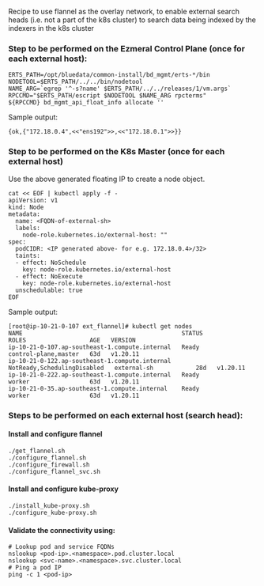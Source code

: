 Recipe to use flannel as the overlay network, to enable external search heads (i.e. not a part of the k8s cluster) to search data being indexed by the indexers in the k8s cluster

### Step to be performed on the Ezmeral Control Plane (once for each external host):
```
ERTS_PATH=/opt/bluedata/common-install/bd_mgmt/erts-*/bin
NODETOOL=$ERTS_PATH/../../bin/nodetool
NAME_ARG=`egrep '^-s?name' $ERTS_PATH/../../releases/1/vm.args`
RPCCMD="$ERTS_PATH/escript $NODETOOL $NAME_ARG rpcterms"
${RPCCMD} bd_mgmt_api_float_info allocate ''
```

Sample output:
```
{ok,{"172.18.0.4",<<"ens192">>,<<"172.18.0.1">>}}
```

### Step to be performed on the K8s Master (once for each external host)
Use the above generated floating IP to create a node object.
```
cat << EOF | kubectl apply -f -
apiVersion: v1
kind: Node
metadata:
  name: <FQDN-of-external-sh>
  labels:
    node-role.kubernetes.io/external-host: ""
spec:
  podCIDR: <IP generated above- for e.g. 172.18.0.4>/32>
  taints:
  - effect: NoSchedule
    key: node-role.kubernetes.io/external-host
  - effect: NoExecute
    key: node-role.kubernetes.io/external-host
  unschedulable: true
EOF
```

Sample output:
```
[root@ip-10-21-0-107 ext_flannel]# kubectl get nodes
NAME                                             STATUS                        ROLES                  AGE   VERSION
ip-10-21-0-107.ap-southeast-1.compute.internal   Ready                         control-plane,master   63d   v1.20.11
ip-10-21-0-122.ap-southeast-1.compute.internal   NotReady,SchedulingDisabled   external-sh            28d   v1.20.11
ip-10-21-0-222.ap-southeast-1.compute.internal   Ready                         worker                 63d   v1.20.11
ip-10-21-0-35.ap-southeast-1.compute.internal    Ready                         worker                 63d   v1.20.11
```

### Steps to be performed on each external host (search head):

#### Install and configure flannel
```
./get_flannel.sh 
./configure_flannel.sh
./configure_firewall.sh  
./configure_flannel_svc.sh 
```

#### Install and configure kube-proxy
```
./install_kube-proxy.sh
./configure_kube-proxy.sh
```

#### Validate the connectivity using:
```
# Lookup pod and service FQDNs
nslookup <pod-ip>.<namespace>.pod.cluster.local
nslookup <svc-name>.<namespace>.svc.cluster.local
# Ping a pod IP
ping -c 1 <pod-ip>
```	
